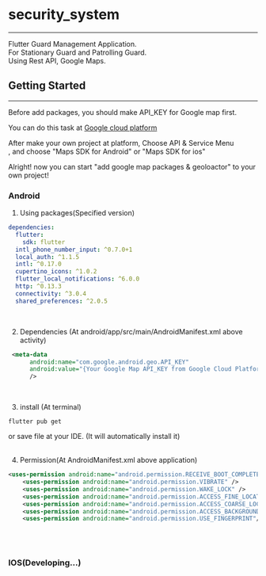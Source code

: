 # security_system
------------------------------------------
Flutter Guard Management Application. </br>
For Stationary Guard and Patrolling Guard. </br>
Using Rest API, Google Maps. </br>

## Getting Started
-------------------------------------------
Before add packages, you should make API_KEY for Google map first.

You can do this task at [Google cloud platform](https://console.cloud.google.com/)

After make your own project at platform, Choose API & Service Menu</br>,
and choose "Maps SDK for Android" or "Maps SDK for ios"

Alright! now you can start "add google map packages & geoloactor" to your own project!

### Android

1. Using packages(Specified version)
~~~yaml
dependencies:
  flutter:
    sdk: flutter
  intl_phone_number_input: ^0.7.0+1
  local_auth: ^1.1.5
  intl: ^0.17.0
  cupertino_icons: ^1.0.2
  flutter_local_notifications: ^6.0.0
  http: ^0.13.3
  connectivity: ^3.0.4
  shared_preferences: ^2.0.5
~~~
</br>

2. Dependencies (At android/app/src/main/AndroidManifest.xml above activity)
~~~xml
 <meta-data
      android:name="com.google.android.geo.API_KEY"
      android:value="{Your Google Map API_KEY from Google Cloud Platform"
      /> 
~~~
</br>

3. install (At terminal)
~~~Linux
flutter pub get
~~~
or save file at your IDE. (It will automatically install it)
</br>
</br>

4. Permission(At AndroidManifest.xml above application)
~~~xml
<uses-permission android:name="android.permission.RECEIVE_BOOT_COMPLETED"/>
    <uses-permission android:name="android.permission.VIBRATE" />
    <uses-permission android:name="android.permission.WAKE_LOCK" />
    <uses-permission android:name="android.permission.ACCESS_FINE_LOCATION"/>
    <uses-permission android:name="android.permission.ACCESS_COARSE_LOCATION"/>
    <uses-permission android:name="android.permission.ACCESS_BACKGROUND_LOCATION" />
    <uses-permission android:name="android.permission.USE_FINGERPRINT"/>
~~~
</br>
</br>

 ### IOS(Developing...)

</br>
</br>

